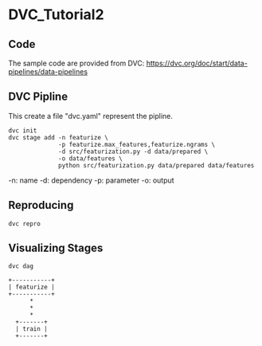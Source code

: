 # DVC_Tutorial2

## Code
The sample code are provided from DVC:
https://dvc.org/doc/start/data-pipelines/data-pipelines

## DVC Pipline
This create a file "dvc.yaml" represent the pipline.
```
dvc init
dvc stage add -n featurize \
              -p featurize.max_features,featurize.ngrams \
              -d src/featurization.py -d data/prepared \
              -o data/features \
              python src/featurization.py data/prepared data/features
```
-n: name
-d: dependency
-p: parameter
-o: output

## Reproducing
```
dvc repro
```

## Visualizing Stages
```
dvc dag
```
```
+-----------+  
| featurize |  
+-----------+  
      *        
      *        
      *        
  +-------+    
  | train |    
  +-------+  
```